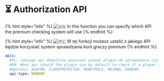 # ⏳ Authorization API

{% hint style="info" %}
![🇺🇸](https://twemoji.maxcdn.com/2/svg/1f1fa-1f1f8.svg) In this function you can specify which API the premium checking system will use
{% endhint %}

{% hint style="info" %}
![🇵🇱](https://twemoji.maxcdn.com/2/svg/1f1f5-1f1f1.svg) W tej funkcji możesz ustalić z jakiego API będzie korzystać system sprawdzania kont graczy premium
{% endhint %}

```yaml
apis:
  #PL: Jakiego api domyślnie powinien używać plugin do sprawdzania czy gracz jest premium.
  #EN: What api should the plugin use by default to check if a player is paid account.
  #Options: ASHCON, CLOUDPROTECTED, MINETOOLS, MOJANG, RANDOM
  api-type: RANDOM
```
